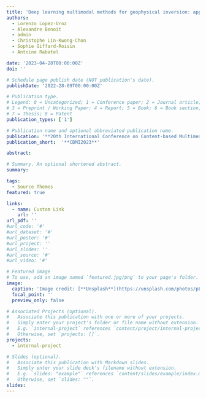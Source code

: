 ```yaml
---
title: 'Deep learning multimodal methods for geophysical inversion: application to glacier ice thickness estimation'
authors:
  - Lorenzo Lopez-Uroz
  - Alexandre Benoit
  - admin
  - Christophe Lin-Kwong-Chon
  - Sophie Giffard-Roisin
  - Antoine Rabatel

date: '2023-04-28T00:00:00Z'
doi: ''

# Schedule page publish date (NOT publication's date).
publishDate: '2022-28-09T00:00:00Z'

# Publication type.
# Legend: 0 = Uncategorized; 1 = Conference paper; 2 = Journal article;
# 3 = Preprint / Working Paper; 4 = Report; 5 = Book; 6 = Book section;
# 7 = Thesis; 8 = Patent
publication_types: ['1']

# Publication name and optional abbreviated publication name.
publication: '**20th International Conference on Content-based Multimedia Indexing**'
publication_short:  '**CBMI2023**'

abstract: 

# Summary. An optional shortened abstract.
summary: 

tags:
  - Source Themes
featured: true

links:
  - name: Custom Link
    url: ''
url_pdf: ''
#url_code: '#'
#url_dataset: '#'
#url_poster: '#'
#url_project: ''
#url_slides: ''
#url_source: '#'
#url_video: '#'

# Featured image
# To use, add an image named `featured.jpg/png` to your page's folder.
image:
  caption: 'Image credit: [**Unsplash**](https://unsplash.com/photos/pLCdAaMFLTE)'
  focal_point: ''
  preview_only: false

# Associated Projects (optional).
#   Associate this publication with one or more of your projects.
#   Simply enter your project's folder or file name without extension.
#   E.g. `internal-project` references `content/project/internal-project/index.md`.
#   Otherwise, set `projects: []`.
projects:
  - internal-project

# Slides (optional).
#   Associate this publication with Markdown slides.
#   Simply enter your slide deck's filename without extension.
#   E.g. `slides: "example"` references `content/slides/example/index.md`.
#   Otherwise, set `slides: ""`.
slides:
---
```



